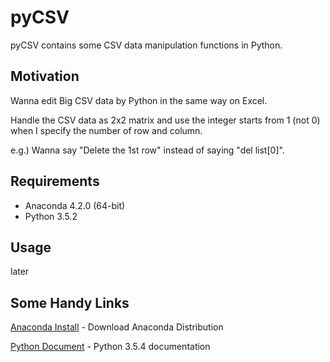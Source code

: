 pyCSV
===============
pyCSV contains some CSV data manipulation functions in Python.

Motivation
------------------

Wanna edit Big CSV data by Python in the same way on Excel.

Handle the CSV data as 2x2 matrix and use the integer starts from 1 (not 0) when I specify the number of row and column. 

e.g.) Wanna say "Delete the 1st row" instead of saying "del list[0]".

Requirements
------------------
  - Anaconda 4.2.0 (64-bit)
  - Python 3.5.2

Usage
------------------
later



Some Handy Links
------------------

[Anaconda Install](https://www.anaconda.com/download/) - Download Anaconda Distribution

[Python Document](https://docs.python.org/3.5/) - Python 3.5.4 documentation
